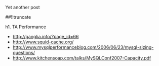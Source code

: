 Yet another post

[meta:author]: <> (Jonas Colmsjo)
[meta:title]: <> (Ta-performance.md)
[meta:date]: <> (2012-01-01)
[meta:nested:key]: <> (Metadata value)

##!!truncate


h1. TA Performance



* http://ganglia.info/?page_id=66
* http://www.squid-cache.org/
* http://www.mysqlperformanceblog.com/2006/06/23/mysql-sizing-questions/
* http://www.kitchensoap.com/talks/MySQLConf2007-Capacity.pdf

